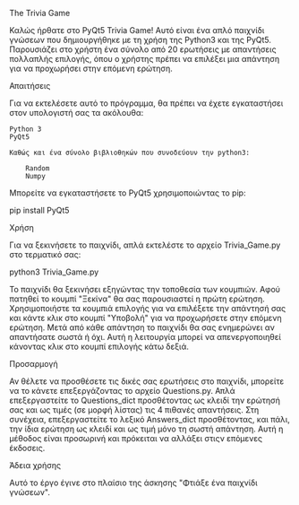 The Trivia Game

Καλώς ήρθατε στο PyQt5 Trivia Game! Αυτό είναι ένα απλό παιχνίδι γνώσεων που δημιουργήθηκε με τη χρήση της Python3 και της PyQt5. Παρουσιάζει στο χρήστη
ένα σύνολο από 20 ερωτήσεις με απαντήσεις πολλαπλής επιλογής, όπου ο χρήστης πρέπει να επιλέξει μια απάντηση για να προχωρήσει στην επόμενη ερώτηση.

Απαιτήσεις

Για να εκτελέσετε αυτό το πρόγραμμα, θα πρέπει να έχετε εγκαταστήσει στον υπολογιστή σας τα ακόλουθα:

    Python 3
    PyQt5

    Καθώς και ένα σύνολο βιβλιοθηκών που συνοδεύουν την python3:
    
        Random
        Numpy 

Μπορείτε να εγκαταστήσετε το PyQt5 χρησιμοποιώντας το pip:

pip install PyQt5

Χρήση

Για να ξεκινήσετε το παιχνίδι, απλά εκτελέστε το αρχείο Trivia_Game.py στο τερματικό σας:

python3 Trivia_Game.py

Το παιχνίδι θα ξεκινήσει εξηγώντας την τοποθεσία των κουμπιών. Αφού πατηθεί το κουμπί "Ξεκίνα" θα σας παρουσιαστεί η πρώτη ερώτηση. Χρησιμοποιήστε τα
κουμπιά επιλογής για να επιλέξετε την απάντησή σας και κάντε κλικ στο κουμπί "Υποβολή" για να προχωρήσετε στην επόμενη ερώτηση. Μετά από κάθε απάντηση το
παιχνίδι θα σας ενημερώνει αν απαντήσατε σωστά ή όχι. Αυτή η λειτουργία μπορεί να απενεργοποιηθεί κάνοντας κλικ στο κουμπί επιλογής κάτω δεξιά.

Προσαρμογή

Αν θέλετε να προσθέσετε τις δικές σας ερωτήσεις στο παιχνίδι, μπορείτε να το κάνετε επεξεργάζοντας το αρχείο Questions.py. Απλά επεξεργαστείτε το
Questions_dict προσθέτοντας ως κλειδί την ερώτησή σας και ως τιμές (σε μορφή λίστας) τις 4 πιθανές απαντήσεις. Στη συνέχεια, επεξεργαστείτε το λεξικό
Answers_dict προσθέτοντας, και πάλι, την ίδια ερώτηση ως κλειδί και ως τιμή μόνο τη σωστή απάντηση.
Αυτή η μέθοδος είναι προσωρινή και πρόκειται να αλλάξει στιςν επόμενες έκδοσεις.

Άδεια χρήσης

Αυτό το έργο έγινε στο πλαίσιο της άσκησης "Φτιάξε ένα παιχνίδι γνώσεων".
